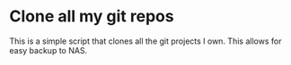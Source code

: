 # Clone all my git repos

This is a simple script that clones all the git projects I own. This allows for easy backup to NAS.
